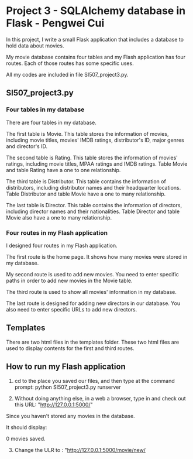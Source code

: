 # Project 3 - SQLAlchemy database in Flask - Pengwei Cui

In this project, I write a small Flask application that includes a database to hold data about movies. 

My movie database contains four tables and my Flash application has four routes. Each of those routes has some specific uses.

All my codes are included in file SI507_project3.py.


## SI507_project3.py

### Four tables in my database

There are four tables in my database. 

The first table is Movie. This table stores the information of movies, including movie titles, movies' IMDB ratings, distributor's ID, major genres and director's ID.

The second table is Rating. This table stores the information of movies' ratings, including movie titles, MPAA ratings and IMDB ratings. Table Movie and table Rating have a one to one relationship.

The third table is Distributor. This table contains the information of distributors, including distributor names and their headquarter locations. Table Distributor and table Movie have a one to many relationship.

The last table is Director. This table contains the information of directors, including director names and their nationalities. Table Director and table Movie also have a one to many relationship.

### Four routes in my Flash application

I designed four routes in my Flash application.

The first route is the home page. It shows how many movies were stored in my database.

My second route is used to add new movies. You need to enter specific paths in order to add new movies in the Movie table.

The third route is used to show all movies' information in my database.

The last route is designed for adding new directors in our database. You also need to enter specific URLs to add new directors.

## Templates

There are two html files in the templates folder. These two html files are used to display contents for the first and third routes.

## How to run my Flash application

1) cd to the place you saved our files, and then type at the command prompt:
python SI507_project3.py runserver

2) Without doing anything else, in a web a browser, type in and check out this URL: "http://127.0.0.1:5000/" 

Since you haven't stored any movies in the database.

It should display:

0 movies saved.



3) Change the ULR to : "http://127.0.0.1:5000/movie/new/<title>/<IMDB_rating>/<distributor_name>/<major_genre>/<director_name>/". 

Change <title>, <IMDB_rating>, <distributor_name>, <major_genre> and <director_name> to what you want. This route will add new movies in our database.

However, if the movie is already in our database, it should display:

That Movie already exists. Please go back to the main app!

If not, for example, if I enter : "http://127.0.0.1:5000/movie/new/Hunger games 1/8.2/Warner Bros/drama/Chris Cedar/" , it should display:

New Movie: Hunger games 1 by Chris Cedar. Distributed by Warner Bros. Check out the URL for ALL movies to see the whole list.


 
4) Change the URL to "http://127.0.0.1:5000/all_movies".

It should display (movies in your database):

Rush hours by Jackie Chen - action              IMDB Rating: 8.1      Distributed by Warner Bros
Happy Death Day 1 by James Pratt - thriller     IMDB Rating: 6.5      Distributed by Fox
Rush hours 1 by Jackie Chen - action            IMDB Rating: 7.9      Distributed by Warner Bros
Mission D by Jay Chou - drama                   IMDB Rating: 5.1      Distributed by Enlight Pictures
Hunger games 1 by Chris Cedar - drama           IMDB Rating: 8.2      Distributed by Warner Bros
 

5) Change the URL to "http://127.0.0.1:5000/director/new/<name>/<nationality>/". 

Change <name> and <nationality> to whoever director you want.

However, if the director is already in our database, it should display:

This Director already exists.

If not, it should display(something like this):

New Director: Wilson White -- England.



## Use requirements.txt to set your virtual environment

1) Create a virtual environment

python3 -m venv project3-env

2) Activate your virtual environment

source project3-env/bin/activate    # For Mac/Linux...

source project3-env/Scripts/activate    # For Windows

3) Install all requirements

pip install -r requirements.txt


4) Try our Flash app

See "How to run our Flash app"

5) Deactivate

deactivate

## SI507_movies_database_plan

I designed four tables in the diagram, which are Movie, Rating, Distributor and Director.
See details below:

![Test Image 6](https://github.com/lukecui95/SI507_Project3_cpengwei/blob/master/SI507_movies_database.png)

